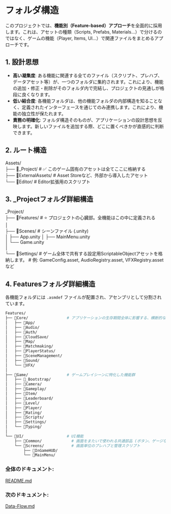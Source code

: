 # **フォルダ構造**

このプロジェクトでは、**機能別（Feature-based）アプローチ**を全面的に採用します。これは、アセットの種類（Scripts, Prefabs, Materials...）で分けるのではなく、ゲームの機能（Player, Items, UI...）で関連ファイルをまとめるアプローチです。

## **1\. 設計思想**

* **高い凝集度**: ある機能に関連する全てのファイル（スクリプト、プレハブ、データアセット等）が、一つのフォルダに集約されます。これにより、機能の追加・修正・削除がそのフォルダ内で完結し、プロジェクトの見通しが格段に良くなります。  
* **低い結合度**: 各機能フォルダは、他の機能フォルダの内部構造を知ることなく、定義されたインターフェースを通じてのみ連携します。これにより、機能の独立性が保たれます。  
* **責務の明確化**: フォルダ構造そのものが、アプリケーションの設計思想を反映します。新しいファイルを追加する際、どこに置くべきかが直感的に判断できます。

## **2\. ルート構造**

Assets/  
├── 📂\_Project/      \# ✅ このゲーム固有のアセットは全てここに格納する  
├── 📂ExternalAssets/  \# Asset Storeなど、外部から導入したアセット  
└── 📂Editor/        \# Editor拡張用のスクリプト

## 3. _Projectフォルダ詳細構造

_Project/  
├── 📂Features/         # ⭐ プロジェクトの心臓部。全機能はこの中に定義される  
│  
├── 📂Scenes/           # シーンファイル (.unity)  
│   ├── App.unity
│   ├── MainMenu.unity  
│   └── Game.unity  
│  
└── 📂Settings/         # ゲーム全体で共有する設定用ScriptableObjectアセットを格納します。
    # 例: GameConfig.asset, AudioRegistry.asset, VFXRegistry.assetなど

## **4\. Featuresフォルダ詳細構造**

各機能フォルダには `.asmdef` ファイルが配置され、アセンブリとして分割されています。
```bash
Features/
├── 📂Core/                 # アプリケーションの生存期間全体に影響する、横断的な機能
│   ├── 📂App/
│   ├── 📂Audio/
│   ├── 📂Auth/
│   ├── 📂CloudSave/
│   ├── 📂Map/
│   ├── 📂Matchmaking/
│   ├── 📂PlayerStatus/
│   ├── 📂SceneManagement/
│   ├── 📂Sound/
│   └── 📂VFX/
│
├── 📂Game/                 # ゲームプレイシーンに特化した機能群
│   ├── 📂_Bootstrap/
│   ├── 📂Camera/
│   ├── 📂Gameplay/
│   ├── 📂Item/
│   ├── 📂Leaderboard/
│   ├── 📂Level/
│   ├── 📂Player/
│   ├── 📂Rating/
│   ├── 📂Scripts/
│   ├── 📂Settings/
│   └── 📂Typing/
│
└── 📂UI/                   # UI機能
    ├── 📂Common/             # 画面をまたいで使われる共通部品 (ボタン、ゲージなど)
    └── 📂Screens/            # 画面単位のプレハブと管理スクリプト
        ├── 📂InGameHUD/
        └── 📂MainMenu/
```
### **全体のドキュメント:**　
[README.md](./README.md)
### **次のドキュメント:**
[Data-Flow.md](./Data-Flow.md)
